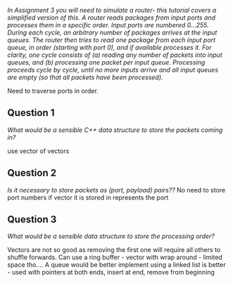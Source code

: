*In Assignment 3 you will need to simulate a router- this tutorial covers a simplified version of this. A router reads packages from input ports and processes them in a specific order. Input ports are numbered 0...255. During each cycle, an arbitrary number of packages arrives at the input queues. The router then tries to read one package from each input port queue, in order (starting with port 0), and if available processes it. For clarity, one cycle consists of (a) reading any number of packets into input queues, and (b) processing one packet per input queue. Processing proceeds cycle by cycle, until no more inputs arrive and all input queues are empty (so that all packets have been processed).*

Need to traverse ports in order.

## Question 1
*What would be a sensible C++ data structure to store the packets coming in?*

use vector of vectors

## Question 2
*Is it necessary to store packets as (port, payload) pairs??*
No need to store port numbers if vector it is stored in represents the port

## Question 3
*What would be a sensible data structure to store the processing order?*

Vectors are not so good as removing the first one will require all others to shuffle forwards.
Can use a ring buffer - vector with wrap around - limited space tho....
A queue would be better
implement using a linked list is better - used with pointers at both ends, insert at end, remove from beginning



